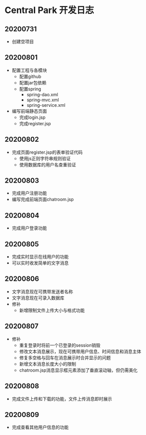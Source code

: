 # Central Park 开发日志

## 20200731
- 创建空项目

## 20200801
- 配置工程与各模块
    - 配置github
    - 配置jar包依赖
    - 配置spring
        - spring-dao.xml
        - spring-mvc.xml
        - spring-service.xml
- 编写前端静态页面
    - 完成login.jsp
    - 完成register.jsp
    
## 20200802
- 完成页面register.jsp的表单验证代码
    - 使用js正则字符串规则验证
    - 使用数据库的用户名查重验证
    
## 20200803
- 完成用户注册功能
- 编写完成前端页面chatroom.jsp

## 20200804
- 完成用户登录功能

## 20200805
- 完成实时显示在线用户的功能
- 可以实时收发简单的文字消息

## 20200806
- 文字消息现在可携带发送者名称
- 文字消息现在可录入数据库
- 修补
    - 新增限制文件上传大小与格式功能

## 20200807
- 修补
    - 重复登录时将前一个已登录的session销毁
    - 修改文本消息展示，现在可携带用户信息、时间信息和消息主体
    - 修复多空格与回车在消息展示时合并显示的问题
    - 新增文本消息长度大小的限制
    - chatroom.jsp消息显示框元素添加了垂直滚动轴，但仍需美化

## 20200808
- 完成文件上传和下载的功能，文件上传消息即时展示

## 20200809
- 完成查看其他用户信息的功能